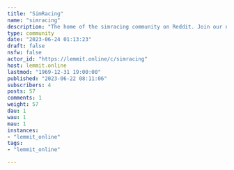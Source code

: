 ```yaml
---
title: "SimRacing" 
name: "simracing"
description: "The home of the simracing community on Reddit. Join our new [Discord](https://discord.gg/Ub5XsCgWY3)."
type: community
date: "2023-06-24 01:13:23"
draft: false
nsfw: false
actor_id: "https://lemmit.online/c/simracing"
host: lemmit.online
lastmod: "1969-12-31 19:00:00"
published: "2023-06-22 08:11:06"
subscribers: 4
posts: 57
comments: 1
weight: 57
dau: 1
wau: 1
mau: 1
instances:
- "lemmit_online"
tags: 
- "lemmit_online"

---
```

